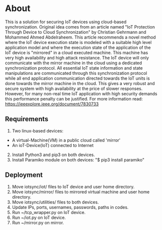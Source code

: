 # About
This is a solution for securing IoT devices using cloud-based synchronization.
Original idea comes from an article named "IoT Protection Through Device to Cloud Synchronization" by Christian Gehrmann and Mohammed Ahmed Abdelraheem. This article recommends a novel method where the IoT device execution state is modeled with a suitable high level application model and where the execution state of the application of the IoT device is "mirrored" in a cloud executed machine. This machine has very high availability and high attack resistance. The IoT device will only communicate with the mirror machine in the cloud using a dedicated synchronization protocol. All essential IoT state information and state manipulations are communicated through this synchronization protocol while all end application communication directed towards the IoT units is done towards the mirror machine in the cloud. This gives a very robust and secure system with high availability at the price of slower responses. However, for many non-real time IoT application with high security demands this performance penalty can be justified.
For more information read: https://ieeexplore.ieee.org/document/7830733

## Requirements
1. Two linux-based devices:
- A virtual-Machine(VM) in a public cloud called 'mirror'
- An ioT-Device(IoT) connected to Internet
2. Install Python3 and pip3 on both devices.
3. Install Paramiko module on both devices: "$ pip3 install paramiko"

## Deployment
1. Move iotsync/iot/ files to IoT device and user home directory.
2. Move iotsync/mirror/ files to mirrored virtual machine and user home directory.
3. Move iotsync/utilities/ files to both devices.
4. Update IPs, ports, usernames, passwords, paths in codes.
5. Run ~/tcp_wrapper.py on IoT device.
6. Run ~/iot.py on IoT device.
7. Run ~/mirror.py on mirror.
